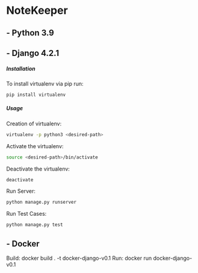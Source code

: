# NoteKeeper

## - Python 3.9

## - Django 4.2.1

##### Installation

To install virtualenv via pip run:

```bash
pip install virtualenv
```

##### Usage

Creation of virtualenv:

```bash
virtualenv -p python3 <desired-path>
```

Activate the virtualenv:

```bash
source <desired-path>/bin/activate
```

Deactivate the virtualenv:

```bash
deactivate
```

Run Server:

```bash
python manage.py runserver
```


Run Test Cases:

```bash
python manage.py test
```

## - Docker

Build:
    docker build . -t docker-django-v0.1
Run: 
    docker run docker-django-v0.1 